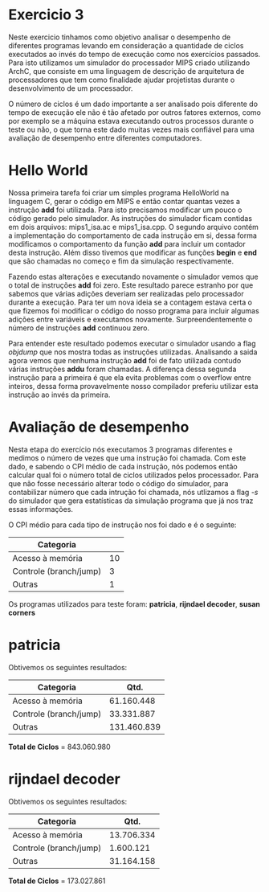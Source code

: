 # Exercicio 3

Neste exercicio tinhamos como objetivo analisar o desempenho de diferentes programas levando em consideração a quantidade de ciclos executados ao invés do tempo de execução como nos exercícios passados. Para isto utilizamos um simulador do processador MIPS criado utilizando ArchC, que consiste em uma linguagem de descrição de arquitetura de processadores que tem como finalidade ajudar projetistas durante o desenvolvimento de um processador.

O número de ciclos é um dado importante a ser analisado pois diferente do tempo de execução ele não é tão afetado por outros fatores externos, como por exemplo se a máquina estava executando outros processos durante o teste ou não, o que torna este dado muitas vezes mais confiável para uma avaliação de desempenho entre diferentes computadores.

# Hello World

Nossa primeira tarefa foi criar um simples programa HelloWorld na linguagem C, gerar o código em MIPS e então contar quantas vezes a instrução **add** foi utilizada. Para isto precisamos modificar um pouco o código gerado pelo simulador. As instruções do simulador ficam contidas em dois arquivos:  mips1_isa.ac e mips1_isa.cpp. O segundo arquivo contém a implementação do comportamento de cada instrução em si, dessa forma modificamos o comportamento da função **add** para incluir um contador desta instrução. Além disso tivemos que modificar as funções **begin** e **end** que são chamadas no começo e fim da simulação respectivamente.

Fazendo estas alterações e executando novamente o simulador vemos que o total de instruções **add** foi zero. Este resultado parece estranho por que sabemos que várias adições deveriam ser realizadas pelo processador durante a execução. Para ter um nova ideia se a contagem estava certa o que fizemos foi modificar o código do nosso programa para incluir algumas adições entre variáveis e executamos novamente. Surpreendentemente o número de instruções **add** continuou zero.

Para entender este resultado podemos executar o simulador usando a flag _objdump_ que nos mostra todas as instruções utilizadas. Analisando a saida agora vemos que nenhuma instrução **add** foi de fato utilizada contudo várias instruções **addu** foram chamadas. A diferença dessa segunda instrução para a primeira é que ela evita problemas com o overflow entre inteiros, dessa forma provavelmente nosso compilador preferiu utilizar esta instrução ao invés da primeira.

# Avaliação de desempenho

Nesta etapa do exercício nós executamos 3 programas diferentes e medimos o número de vezes que uma instrução foi chamada. Com este dado, e sabendo o CPI médio de cada instrução, nós podemos então calcular qual foi o número total de ciclos utilizados pelos processador. Para que não fosse necessário alterar todo o código do simulador, para contabilizar número que cada intrução foi chamada, nós utlizamos a flag _-s_ do simulador que gera estatísticas da simulação programa que já nos traz essas informações.

O CPI médio para cada tipo de instrução nos foi dado e é o seguinte:

| Categoria              |    |
|------------------------|----|
| Acesso à memória       | 10 |
| Controle (branch/jump) | 3  |
| Outras                 | 1  |

Os programas utilizados para teste foram: **patricia**, **rijndael decoder**, **susan corners**

# patricia

Obtivemos os seguintes resultados:

| Categoria              | Qtd.        |
|------------------------|-------------|
| Acesso à memória       | 61.160.448  |
| Controle (branch/jump) | 33.331.887  |
| Outras                 | 131.460.839 |

**Total de Ciclos** = 843.060.980

# rijndael decoder

Obtivemos os seguintes resultados:

| Categoria              | Qtd.        |
|------------------------|-------------|
| Acesso à memória       | 13.706.334  |
| Controle (branch/jump) | 1.600.121   |
| Outras                 | 31.164.158  |

**Total de Ciclos** = 173.027.861


